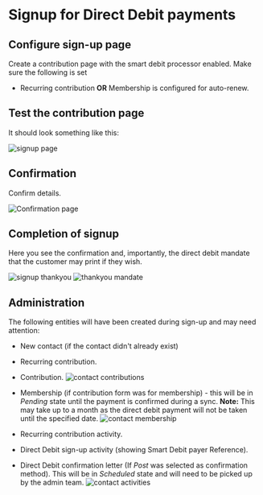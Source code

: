 # Signup for Direct Debit payments
## Configure sign-up page
Create a contribution page with the smart debit processor enabled.  Make sure the following is set

* Recurring contribution **OR** Membership is configured for auto-renew.

## Test the contribution page
It should look something like this:

![signup page](/images/smartdebit_online_contribution_full.png)

## Confirmation
Confirm details.

![Confirmation page](/images/smartdebit_online_contribution_confirm_full.png)

## Completion of signup
Here you see the confirmation and, importantly, the direct debit mandate that the customer may print if they wish.

![signup thankyou](/images/smartdebit_online_contribution_thankyou_full.png)
![thankyou mandate](/images/smartdebit_online_contribution_thankyou_mandate.png)


## Administration
The following entities will have been created during sign-up and may need attention:

* New contact (if the contact didn't already exist)
* Recurring contribution.
* Contribution.
![contact contributions](/images/wiki/smartdebit_contributions.png)

* Membership (if contribution form was for membership) - this will be in _Pending_ state until the payment is confirmed during a sync.  **Note:** This may take up to a month as the direct debit payment will not be taken until the specified date.
![contact membership](/images/contact_membership_view_options.png)

* Recurring contribution activity.
* Direct Debit sign-up activity (showing Smart Debit payer Reference).
* Direct Debit confirmation letter (If _Post_ was selected as confirmation method).  This will be in _Scheduled_ state and will need to be picked up by the admin team.
![contact activities](/images/smartdebit_activities.png)

